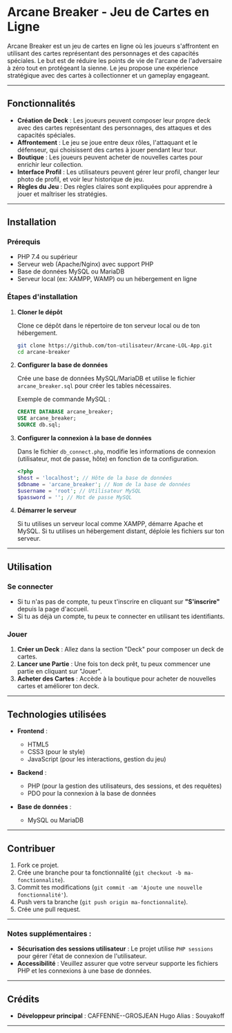 # Arcane Breaker - Jeu de Cartes en Ligne

Arcane Breaker est un jeu de cartes en ligne où les joueurs s'affrontent en utilisant des cartes représentant des personnages et des capacités spéciales. Le but est de réduire les points de vie de l'arcane de l'adversaire à zéro tout en protégeant la sienne. Le jeu propose une expérience stratégique avec des cartes à collectionner et un gameplay engageant.

---

## Fonctionnalités

- **Création de Deck** : Les joueurs peuvent composer leur propre deck avec des cartes représentant des personnages, des attaques et des capacités spéciales.
- **Affrontement** : Le jeu se joue entre deux rôles, l'attaquant et le défenseur, qui choisissent des cartes à jouer pendant leur tour.
- **Boutique** : Les joueurs peuvent acheter de nouvelles cartes pour enrichir leur collection.
- **Interface Profil** : Les utilisateurs peuvent gérer leur profil, changer leur photo de profil, et voir leur historique de jeu.
- **Règles du Jeu** : Des règles claires sont expliquées pour apprendre à jouer et maîtriser les stratégies.
  
---

## Installation

### Prérequis

- PHP 7.4 ou supérieur
- Serveur web (Apache/Nginx) avec support PHP
- Base de données MySQL ou MariaDB
- Serveur local (ex: XAMPP, WAMP) ou un hébergement en ligne

### Étapes d'installation

1. **Cloner le dépôt**

   Clone ce dépôt dans le répertoire de ton serveur local ou de ton hébergement.

   ```bash
   git clone https://github.com/ton-utilisateur/Arcane-LOL-App.git
   cd arcane-breaker
   ```

2. **Configurer la base de données**

   Crée une base de données MySQL/MariaDB et utilise le fichier `arcane_breaker.sql` pour créer les tables nécessaires.

   Exemple de commande MySQL :

   ```sql
   CREATE DATABASE arcane_breaker;
   USE arcane_breaker;
   SOURCE db.sql;
   ```

3. **Configurer la connexion à la base de données**

   Dans le fichier `db_connect.php`, modifie les informations de connexion (utilisateur, mot de passe, hôte) en fonction de ta configuration.

   ```php
   <?php
   $host = 'localhost'; // Hôte de la base de données
   $dbname = 'arcane_breaker'; // Nom de la base de données
   $username = 'root'; // Utilisateur MySQL
   $password = ''; // Mot de passe MySQL
   ```

4. **Démarrer le serveur**

   Si tu utilises un serveur local comme XAMPP, démarre Apache et MySQL. Si tu utilises un hébergement distant, déploie les fichiers sur ton serveur.

---

## Utilisation

### Se connecter

- Si tu n'as pas de compte, tu peux t'inscrire en cliquant sur **"S'inscrire"** depuis la page d'accueil.
- Si tu as déjà un compte, tu peux te connecter en utilisant tes identifiants.

### Jouer

1. **Créer un Deck** : Allez dans la section "Deck" pour composer un deck de cartes.
2. **Lancer une Partie** : Une fois ton deck prêt, tu peux commencer une partie en cliquant sur "Jouer".
3. **Acheter des Cartes** : Accède à la boutique pour acheter de nouvelles cartes et améliorer ton deck.

---

## Technologies utilisées

- **Frontend** :
  - HTML5
  - CSS3 (pour le style)
  - JavaScript (pour les interactions, gestion du jeu)
  
- **Backend** :
  - PHP (pour la gestion des utilisateurs, des sessions, et des requêtes)
  - PDO pour la connexion à la base de données

- **Base de données** :
  - MySQL ou MariaDB

---

## Contribuer

1. Fork ce projet.
2. Crée une branche pour ta fonctionnalité (`git checkout -b ma-fonctionnalite`).
3. Commit tes modifications (`git commit -am 'Ajoute une nouvelle fonctionnalité'`).
4. Push vers ta branche (`git push origin ma-fonctionnalite`).
5. Crée une pull request.

---

### Notes supplémentaires :

- **Sécurisation des sessions utilisateur** : Le projet utilise `PHP sessions` pour gérer l'état de connexion de l'utilisateur.
- **Accessibilité** : Veuillez assurer que votre serveur supporte les fichiers PHP et les connexions à une base de données.

---
## Crédits

- **Développeur principal** : CAFFENNE--GROSJEAN Hugo Alias : Souyakoff

---
